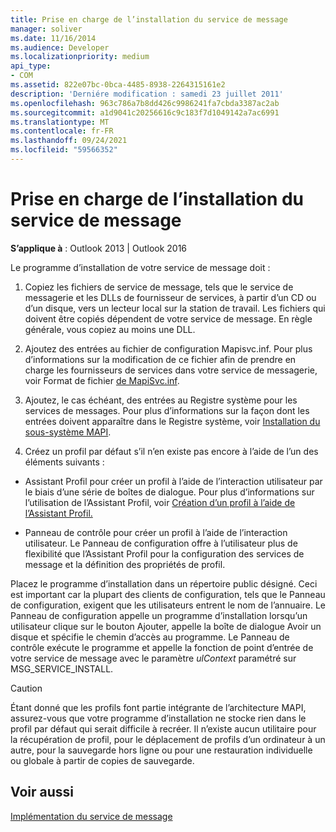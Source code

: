 ```yaml
---
title: Prise en charge de l’installation du service de message
manager: soliver
ms.date: 11/16/2014
ms.audience: Developer
ms.localizationpriority: medium
api_type:
- COM
ms.assetid: 822e07bc-0bca-4485-8938-2264315161e2
description: 'Derniére modification : samedi 23 juillet 2011'
ms.openlocfilehash: 963c786a7b8dd426c9986241fa7cbda3387ac2ab
ms.sourcegitcommit: a1d9041c20256616c9c183f7d1049142a7ac6991
ms.translationtype: MT
ms.contentlocale: fr-FR
ms.lasthandoff: 09/24/2021
ms.locfileid: "59566352"
---
```

# <a name="supporting-message-service-installation"></a>Prise en charge de l’installation du service de message

  
  
**S’applique à** : Outlook 2013 | Outlook 2016 
  
Le programme d’installation de votre service de message doit :
  
1. Copiez les fichiers de service de message, tels que le service de messagerie et les DLLs de fournisseur de services, à partir d’un CD ou d’un disque, vers un lecteur local sur la station de travail. Les fichiers qui doivent être copiés dépendent de votre service de message. En règle générale, vous copiez au moins une DLL.
    
2. Ajoutez des entrées au fichier de configuration Mapisvc.inf. Pour plus d’informations sur la modification de ce fichier afin de prendre en charge les fournisseurs de services dans votre service de messagerie, voir Format de fichier [de MapiSvc.inf](file-format-of-mapisvc-inf.md).
    
3. Ajoutez, le cas échéant, des entrées au Registre système pour les services de messages. Pour plus d’informations sur la façon dont les entrées doivent apparaître dans le Registre système, voir [Installation du sous-système MAPI](installing-the-mapi-subsystem.md).
    
4. Créez un profil par défaut s’il n’en existe pas encore à l’aide de l’un des éléments suivants :
    
  - Assistant Profil pour créer un profil à l’aide de l’interaction utilisateur par le biais d’une série de boîtes de dialogue. Pour plus d’informations sur l’utilisation de l’Assistant Profil, voir [Création d’un profil à l’aide de l’Assistant Profil.](creating-a-profile-by-using-the-profile-wizard.md)
    
  - Panneau de contrôle pour créer un profil à l’aide de l’interaction utilisateur. Le Panneau de configuration offre à l’utilisateur plus de flexibilité que l’Assistant Profil pour la configuration des services de message et la définition des propriétés de profil. 
    
Placez le programme d’installation dans un répertoire public désigné. Ceci est important car la plupart des clients de configuration, tels que le Panneau de configuration, exigent que les utilisateurs entrent le nom de l’annuaire. Le Panneau de configuration appelle un programme  d’installation lorsqu’un utilisateur clique sur le bouton Ajouter, appelle la boîte de dialogue Avoir un disque et spécifie le chemin d’accès au programme.  Le Panneau de contrôle exécute le programme et appelle la fonction de point d’entrée de votre service de message avec le paramètre  _ulContext_ paramétré sur MSG_SERVICE_INSTALL. 
  
> [!CAUTION]
> Étant donné que les profils font partie intégrante de l’architecture MAPI, assurez-vous que votre programme d’installation ne stocke rien dans le profil par défaut qui serait difficile à recréer. Il n’existe aucun utilitaire pour la récupération de profil, pour le déplacement de profils d’un ordinateur à un autre, pour la sauvegarde hors ligne ou pour une restauration individuelle ou globale à partir de copies de sauvegarde. 
  
## <a name="see-also"></a>Voir aussi



[Implémentation du service de message](message-service-implementation.md)

